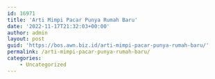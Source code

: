```yaml
---
id: 16971
title: 'Arti Mimpi Pacar Punya Rumah Baru'
date: '2022-11-17T21:32:03+00:00'
author: admin
layout: post
guid: 'https://bos.awn.biz.id/arti-mimpi-pacar-punya-rumah-baru/'
permalink: /arti-mimpi-pacar-punya-rumah-baru/
categories:
    - Uncategorized
---
```


